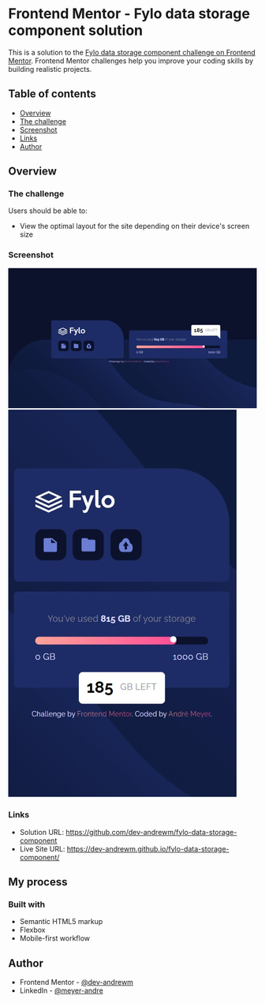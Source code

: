 # Frontend Mentor - Fylo data storage component solution

This is a solution to the [Fylo data storage component challenge on Frontend Mentor](https://www.frontendmentor.io/challenges/fylo-data-storage-component-1dZPRbV5n). Frontend Mentor challenges help you improve your coding skills by building realistic projects.

## Table of contents

- [Overview](#overview)
- [The challenge](#the-challenge)
- [Screenshot](#screenshot)
- [Links](#links)
- [Author](#author)

## Overview

### The challenge

Users should be able to:

- View the optimal layout for the site depending on their device's screen size

### Screenshot

![](screenshots/desktop.jpg)
![](screenshots/mobile.jpg)

### Links

- Solution URL: https://github.com/dev-andrewm/fylo-data-storage-component
- Live Site URL: https://dev-andrewm.github.io/fylo-data-storage-component/

## My process

### Built with

- Semantic HTML5 markup
- Flexbox
- Mobile-first workflow

## Author

- Frontend Mentor - [@dev-andrewm](https://www.frontendmentor.io/profile/dev-andrewm)
- LinkedIn - [@meyer-andre](https://www.linkedin.com/in/meyer-andre)
